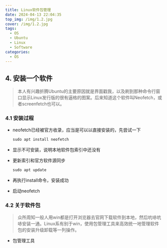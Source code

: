 ```yaml
---
title: Linux软件包管理
date: 2024-04-13 22:04:35
top_img: /img/1.2.jpg
cover: /img/1.2.jpg
tags:
  - OS
  - Ubuntu
  - Linux
  - Software
categories: 
  - OS
---
```


## 4. 安装一个软件

> 本人有兴趣折腾Ubuntu的主要原因就是界面戳我，以及刷到那种命令行窗口显示Linux发行版的很有逼格的图案。后来知道这个软件叫Neofetch，或者screenfetch也可以。

### 4.1 安装过程

* neofetch已经被官方收录，应当是可以以直接安装的，先尝试一下

  ```powershell
  sudo apt install neofetch
  ```

* 显示不可安装，说明本地软件包索引中还没有

* 更新索引和官方软件源同步

  ```powershell
  sudo apt update
  ```

* 再执行install命令，安装成功
* 启动neofetch

### 4.2 关于软件包

> 众所周知一般人用win都是打开浏览器去官网下载软件到本地，然后吭哧吭哧安装一通。Linux系有别于win，使用包管理工具来高效统一地管理软件包的安装升级卸载等一列操作。

* 包管理工具

  































